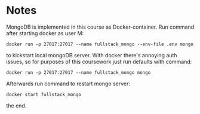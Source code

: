# Notes

MongoDB is implemented in this course as Docker-container.
Run command after starting docker as user M:

    docker run -p 27017:27017 --name fullstack_mongo --env-file .env mongo

to kickstart local mongoDB server. With docker there's annoying auth issues,
so for purposes of this coursework just run defaults with command:

    docker run -p 27017:27017 --name fullstack_mongo mongo

Afterwards run command to restart mongo server:

    docker start fullstack_mongo

the end.
